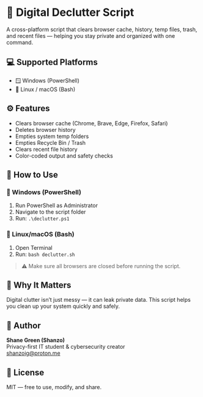 # 🧹 Digital Declutter Script

A cross-platform script that clears browser cache, history, temp files, trash, and recent files — helping you stay private and organized with one command.

## 💻 Supported Platforms
- 🪟 Windows (PowerShell)
- 🐧 Linux / macOS (Bash)

## ⚙️ Features
- Clears browser cache (Chrome, Brave, Edge, Firefox, Safari)
- Deletes browser history
- Empties system temp folders
- Empties Recycle Bin / Trash
- Clears recent file history
- Color-coded output and safety checks

## 🚀 How to Use

### 🔹 Windows (PowerShell)
1. Run PowerShell as Administrator
2. Navigate to the script folder
3. Run: `.\declutter.ps1`

### 🔹 Linux/macOS (Bash)
1. Open Terminal
2. Run: `bash declutter.sh`

> ⚠️ Make sure all browsers are closed before running the script.

## 🧠 Why It Matters
Digital clutter isn’t just messy — it can leak private data. This script helps you clean up your system quickly and safely.

## 📌 Author
**Shane Green (Shanzo)**  
Privacy-first IT student & cybersecurity creator  
[shanzoig@proton.me](mailto:shanzoig@proton.me)

## 📜 License
MIT — free to use, modify, and share.
